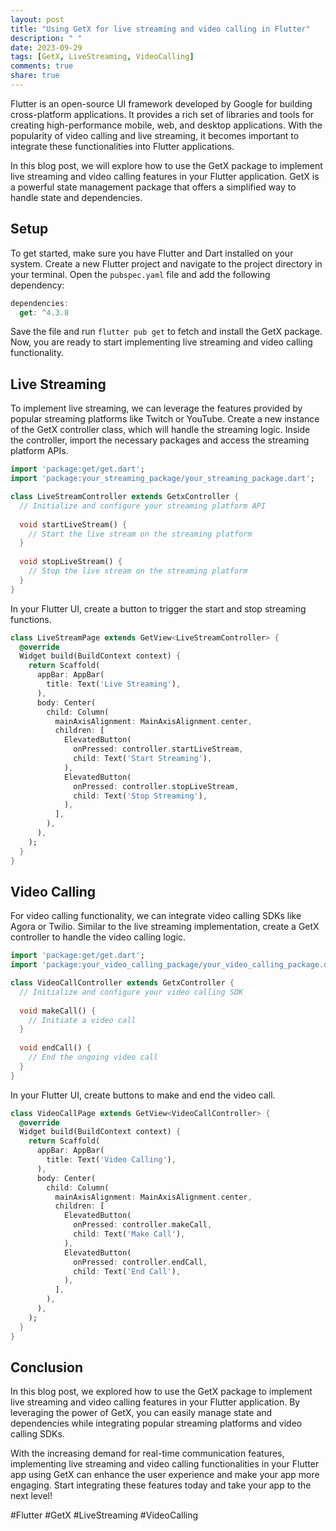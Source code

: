 ```yaml
---
layout: post
title: "Using GetX for live streaming and video calling in Flutter"
description: " "
date: 2023-09-29
tags: [GetX, LiveStreaming, VideoCalling]
comments: true
share: true
---
```


Flutter is an open-source UI framework developed by Google for building cross-platform applications. It provides a rich set of libraries and tools for creating high-performance mobile, web, and desktop applications. With the popularity of video calling and live streaming, it becomes important to integrate these functionalities into Flutter applications.

In this blog post, we will explore how to use the GetX package to implement live streaming and video calling features in your Flutter application. GetX is a powerful state management package that offers a simplified way to handle state and dependencies.

## Setup

To get started, make sure you have Flutter and Dart installed on your system. Create a new Flutter project and navigate to the project directory in your terminal. Open the `pubspec.yaml` file and add the following dependency:

```dart
dependencies:
  get: ^4.3.8
```

Save the file and run `flutter pub get` to fetch and install the GetX package. Now, you are ready to start implementing live streaming and video calling functionality.

## Live Streaming

To implement live streaming, we can leverage the features provided by popular streaming platforms like Twitch or YouTube. Create a new instance of the GetX controller class, which will handle the streaming logic. Inside the controller, import the necessary packages and access the streaming platform APIs.

```dart
import 'package:get/get.dart';
import 'package:your_streaming_package/your_streaming_package.dart';

class LiveStreamController extends GetxController {
  // Initialize and configure your streaming platform API
  
  void startLiveStream() {
    // Start the live stream on the streaming platform
  }
  
  void stopLiveStream() {
    // Stop the live stream on the streaming platform
  }
}
```

In your Flutter UI, create a button to trigger the start and stop streaming functions.

```dart
class LiveStreamPage extends GetView<LiveStreamController> {
  @override
  Widget build(BuildContext context) {
    return Scaffold(
      appBar: AppBar(
        title: Text('Live Streaming'),
      ),
      body: Center(
        child: Column(
          mainAxisAlignment: MainAxisAlignment.center,
          children: [
            ElevatedButton(
              onPressed: controller.startLiveStream,
              child: Text('Start Streaming'),
            ),
            ElevatedButton(
              onPressed: controller.stopLiveStream,
              child: Text('Stop Streaming'),
            ),
          ],
        ),
      ),
    );
  }
}
```

## Video Calling

For video calling functionality, we can integrate video calling SDKs like Agora or Twilio. Similar to the live streaming implementation, create a GetX controller to handle the video calling logic.

```dart
import 'package:get/get.dart';
import 'package:your_video_calling_package/your_video_calling_package.dart';

class VideoCallController extends GetxController {
  // Initialize and configure your video calling SDK
  
  void makeCall() {
    // Initiate a video call
  }
  
  void endCall() {
    // End the ongoing video call
  }
}
```

In your Flutter UI, create buttons to make and end the video call.

```dart
class VideoCallPage extends GetView<VideoCallController> {
  @override
  Widget build(BuildContext context) {
    return Scaffold(
      appBar: AppBar(
        title: Text('Video Calling'),
      ),
      body: Center(
        child: Column(
          mainAxisAlignment: MainAxisAlignment.center,
          children: [
            ElevatedButton(
              onPressed: controller.makeCall,
              child: Text('Make Call'),
            ),
            ElevatedButton(
              onPressed: controller.endCall,
              child: Text('End Call'),
            ),
          ],
        ),
      ),
    );
  }
}
```

## Conclusion

In this blog post, we explored how to use the GetX package to implement live streaming and video calling features in your Flutter application. By leveraging the power of GetX, you can easily manage state and dependencies while integrating popular streaming platforms and video calling SDKs.

With the increasing demand for real-time communication features, implementing live streaming and video calling functionalities in your Flutter app using GetX can enhance the user experience and make your app more engaging. Start integrating these features today and take your app to the next level!

#Flutter #GetX #LiveStreaming #VideoCalling